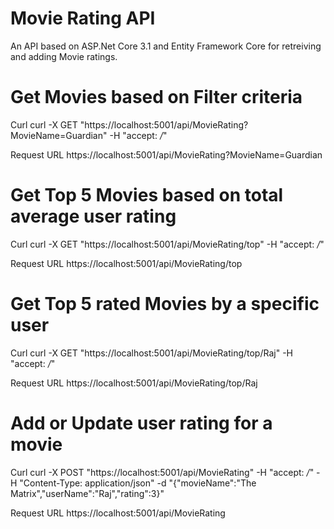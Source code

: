 # Movie Rating API

An API based on ASP.Net Core 3.1 and Entity Framework Core for retreiving and adding Movie ratings.

# Get Movies based on Filter criteria

Curl 
curl -X GET "https://localhost:5001/api/MovieRating?MovieName=Guardian" -H  "accept: */*"

Request URL
https://localhost:5001/api/MovieRating?MovieName=Guardian

# Get Top 5 Movies based on total average user rating

Curl 
curl -X GET "https://localhost:5001/api/MovieRating/top" -H  "accept: */*"

Request URL
https://localhost:5001/api/MovieRating/top

# Get Top 5 rated Movies by a specific user

Curl 
curl -X GET "https://localhost:5001/api/MovieRating/top/Raj" -H  "accept: */*"

Request URL
https://localhost:5001/api/MovieRating/top/Raj

# Add or Update user rating for a movie

Curl
curl -X POST "https://localhost:5001/api/MovieRating" -H  "accept: */*" -H  "Content-Type: application/json" -d "{\"movieName\":\"The Matrix\",\"userName\":\"Raj\",\"rating\":3}"

Request URL
https://localhost:5001/api/MovieRating
